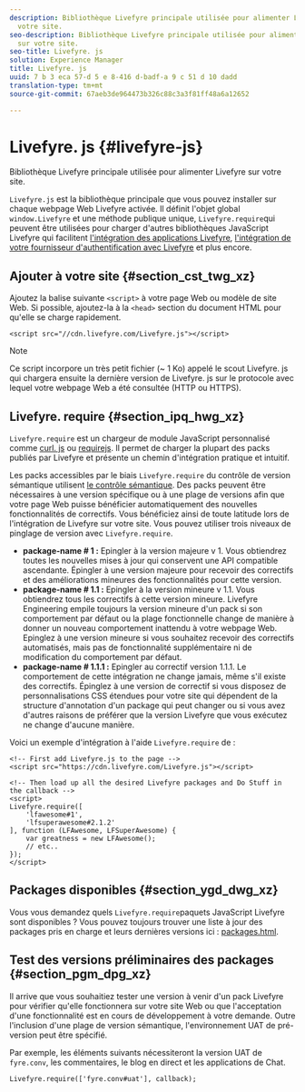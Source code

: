 ```yaml
---
description: Bibliothèque Livefyre principale utilisée pour alimenter Livefyre sur
  votre site.
seo-description: Bibliothèque Livefyre principale utilisée pour alimenter Livefyre
  sur votre site.
seo-title: Livefyre. js
solution: Experience Manager
title: Livefyre. js
uuid: 7 b 3 eca 57-d 5 e 8-416 d-badf-a 9 c 51 d 10 dadd
translation-type: tm+mt
source-git-commit: 67aeb3de964473b326c88c3a3f81ff48a6a12652

---
```



# Livefyre. js {#livefyre-js}

Bibliothèque Livefyre principale utilisée pour alimenter Livefyre sur votre site.

`Livefyre.js` est la bibliothèque principale que vous pouvez installer sur chaque webpage Web Livefyre activée. Il définit l'objet global `window.Livefyre` et une méthode publique unique, `Livefyre.require`qui peuvent être utilisées pour charger d'autres bibliothèques JavaScript Livefyre qui facilitent [l'intégration des applications Livefyre](/help/implementation/c-getting-started/c-implementation-process/c-using-livefyre.js-to-create-customize-and-use-apps-on-your-site.md), [l'intégration de votre fournisseur d'authentification avec Livefyre](/help/implementation/t-about-identity-integration/t-about-identity-integration.md) et plus encore.

## Ajouter à votre site {#section_cst_twg_xz}

Ajoutez la balise suivante `<script>` à votre page Web ou modèle de site Web. Si possible, ajoutez-la à la `<head>` section du document HTML pour qu'elle se charge rapidement.

```
<script src="//cdn.livefyre.com/Livefyre.js"></script>
```

>[!NOTE]
>
>Ce script incorpore un très petit fichier (~ 1 Ko) appelé le scout Livefyre. js qui chargera ensuite la dernière version de Livefyre. js sur le protocole avec lequel votre webpage Web a été consultée (HTTP ou HTTPS).

## Livefyre. require {#section_ipq_hwg_xz}

`Livefyre.require` est un chargeur de module JavaScript personnalisé comme [curl. js](https://github.com/cujojs/curl) ou [requirejs](https://requirejs.org/). Il permet de charger la plupart des packs publiés par Livefyre et présente un chemin d'intégration pratique et intuitif.

Les packs accessibles par le biais `Livefyre.require` du contrôle de version sémantique utilisent [le contrôle sémantique](https://semver.org/). Des packs peuvent être nécessaires à une version spécifique ou à une plage de versions afin que votre page Web puisse bénéficier automatiquement des nouvelles fonctionnalités de correctifs. Vous bénéficiez ainsi de toute latitude lors de l'intégration de Livefyre sur votre site. Vous pouvez utiliser trois niveaux de pinglage de version avec `Livefyre.require`.

* **package-name # 1 :** Epingler à la version majeure v 1. Vous obtiendrez toutes les nouvelles mises à jour qui conservent une API compatible ascendante. Épingler à une version majeure pour recevoir des correctifs et des améliorations mineures des fonctionnalités pour cette version.
* **package-name # 1.1 :** Epingler à la version mineure v 1.1. Vous obtiendrez tous les correctifs à cette version mineure. Livefyre Engineering empile toujours la version mineure d'un pack si son comportement par défaut ou la plage fonctionnelle change de manière à donner un nouveau comportement inattendu à votre webpage Web. Epinglez à une version mineure si vous souhaitez recevoir des correctifs automatisés, mais pas de fonctionnalité supplémentaire ni de modification du comportement par défaut.
* **package-name # 1.1.1 :** Epingler au correctif version 1.1.1. Le comportement de cette intégration ne change jamais, même s'il existe des correctifs. Épinglez à une version de correctif si vous disposez de personnalisations CSS étendues pour votre site qui dépendent de la structure d'annotation d'un package qui peut changer ou si vous avez d'autres raisons de préférer que la version Livefyre que vous exécutez ne change d'aucune manière.

Voici un exemple d'intégration à l'aide `Livefyre.require` de :

```
<!-- First add Livefyre.js to the page --> 
<script src="https://cdn.livefyre.com/Livefyre.js"></script> 
  
<!-- Then load up all the desired Livefyre packages and Do Stuff in the callback --> 
<script> 
Livefyre.require([ 
    'lfawesome#1', 
    'lfsuperawesome#2.1.2' 
], function (LFAwesome, LFSuperAwesome) { 
    var greatness = new LFAwesome(); 
    // etc.. 
}); 
</script>
```

## Packages disponibles {#section_ygd_dwg_xz}

Vous vous demandez quels `Livefyre.require`paquets JavaScript Livefyre sont disponibles ? Vous pouvez toujours trouver une liste à jour des packages pris en charge et leurs dernières versions ici : [packages.html](https://cdn.livefyre.com/packages.html).

## Test des versions préliminaires des packages {#section_pgm_dpg_xz}

Il arrive que vous souhaitiez tester une version à venir d'un pack Livefyre pour vérifier qu'elle fonctionnera sur votre site Web ou que l'acceptation d'une fonctionnalité est en cours de développement à votre demande. Outre l'inclusion d'une plage de version sémantique, l'environnement UAT de pré-version peut être spécifié.

Par exemple, les éléments suivants nécessiteront la version UAT de `fyre.conv`, les commentaires, le blog en direct et les applications de Chat.

```
Livefyre.require(['fyre.conv#uat'], callback); 
```
